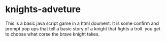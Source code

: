 # knights-adveture
This is a basic java script game in a html doument. It is some confirm and prompt pop ups that tell a basic story of a knight that fights a troll. you get to choose what corse the brave knight takes.
